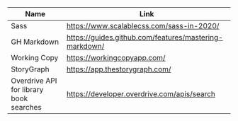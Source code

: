 | Name | Link |
|---|---|
|Sass| https://www.scalablecss.com/sass-in-2020/|
|GH Markdown |  https://guides.github.com/features/mastering-markdown/ |
| Working Copy | https://workingcopyapp.com/ |
| StoryGraph | https://app.thestorygraph.com/ |
| Overdrive API for library book searches | https://developer.overdrive.com/apis/search |
